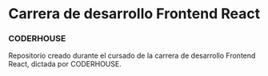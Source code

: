 # Carrera de desarrollo Frontend React
### CODERHOUSE
Repositorio creado durante el cursado de la carrera de desarrollo Frontend React, dictada por CODERHOUSE.
